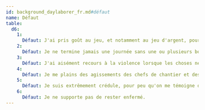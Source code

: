 ```yaml
---
id: background_daylaborer_fr.md#défaut
name: Défaut
table:
  d6:
    1:
      Défaut: J'ai pris goût au jeu, et notamment au jeu d'argent, pour meubler les journées sans travail.
    2:
      Défaut: Je ne termine jamais une journée sans une ou plusieurs bonne(s) pinte(s).
    3:
      Défaut: J'ai aisément recours à la violence lorsque les choses ne se passent pas comme je l'espère.
    4:
      Défaut: Je me plains des agissements des chefs de chantier et des puissants, mais je serais sans doute pire encore si j'étais à leur place.
    5:
      Défaut: Je suis extrêmement crédule, pour peu qu'on me témoigne du respect.
    6:
      Défaut: Je ne supporte pas de rester enfermé.
---
```


